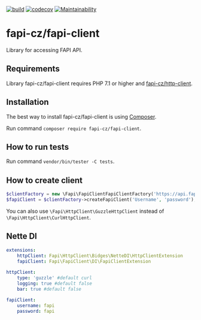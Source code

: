 
[![build](https://github.com/fapi-cz/fapi-client/actions/workflows/main.yml/badge.svg?branch=master)](https://github.com/fapi-cz/fapi-client/actions/workflows/main.yml)
[![codecov](https://codecov.io/gh/fapi-cz/fapi-client/branch/master/graph/badge.svg)](https://codecov.io/gh/fapi-cz/fapi-client)
[![Maintainability](https://api.codeclimate.com/v1/badges/f364fbba86383aaab443/maintainability)](https://codeclimate.com/github/fapi-cz/php-client/maintainability)

# fapi-cz/fapi-client
Library for accessing FAPI API.

## Requirements
Library fapi-cz/fapi-client requires PHP 7.1 or higher and [fapi-cz/http-client](https://github.com/fapi-cz/http-client).

## Installation
The best way to install fapi-cz/fapi-client is using [Composer](http://getcomposer.org/).

Run command `composer require fapi-cz/fapi-client`.

## How to run tests
Run command `vendor/bin/tester -C tests`.

## How to create client
```php
$clientFactory = new \Fapi\FapiClientFapiClientFactory('https://api.fapi.cz', new \Fapi\HttpClient\GuzzleHttpClient());
$fapiClient = $clientFactory->createFapiClient('Username', 'password');
```

You can also use `\Fapi\HttpClient\GuzzleHttpClient` instead of `\Fapi\HttpClient\CurlHttpClient`.

## Nette DI
```yaml
extensions:
	httpClient: Fapi\HttpClient\Bidges\NetteDI\HttpClientExtension
	fapiClient: Fapi\FapiClient\DI\FapiClientExtension
	
httpClient:
	type: 'guzzle' #default curl
	logging: true #default false
	bar: true #default false

fapiClient:
	username: fapi
	password: fapi
```
